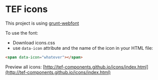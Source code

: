 # TEF icons

This project is using [grunt-webfont](https://github.com/sapegin/grunt-webfont)

To use the font:
- Download icons.css
- use `data-icon` attribute and the name of the icon in your HTML file:

```html
<span data-icon="whatever"></span>
```

Preview all icons: [http://tef-components.github.io/icons/index.html](http://tef-components.github.io/icons/index.html)